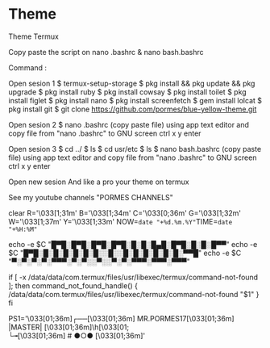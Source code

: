 # Theme
Theme Termux

Copy paste the script on nano .bashrc & nano bash.bashrc

Command :

Open sesion 1
$ termux-setup-storage
$ pkg install && pkg update && pkg upgrade
$ pkg install ruby
$ pkg install cowsay
$ pkg install toilet
$ pkg install figlet
$ pkg install nano
$ pkg install screenfetch
$ gem install lolcat
$ pkg install git
$ git clone https://github.com/pormes/blue-yellow-theme.git

Open sesion 2
$ nano .bashrc (copy paste file)
using app text editor and copy file from "nano .bashrc" to GNU screen
ctrl x y enter

Open sesion 3
$ cd ../
$ ls
$ cd usr/etc
$ ls
$ nano bash.bashrc (copy paste file)
using app text editor and copy file from "nano .bashrc" to GNU screen
ctrl x y enter

Open new sesion
And like a pro your theme on termux

See my youtube channels "PORMES CHANNELS"

clear
R='\033[1;31m'
B='\033[1;34m'
C='\033[0;36m'
G='\033[1;32m'
W='\033[1;37m'
Y='\033[1;33m'
NOW=`date "+%d.%m.%Y"`TIME=`date "+%H:%M"`

echo -e $C        "█▀█░█▀█░█▀█░█▀█░█░█░█▄█░█▀█░█░█░█▀▀"
echo -e $C        "█▀█░█░█░█░█░█░█░░█░░█░█░█░█░█░█░▀▀█"
echo -e $C        "▀░▀░▀░▀░▀▀▀░▀░▀░░▀░░▀░▀░▀▀▀░▀▀▀░▀▀▀"

if [ -x /data/data/com.termux/files/usr/libexec/termux/command-not-found ]; then
        command_not_found_handle() {
                /data/data/com.termux/files/usr/libexec/termux/command-not-found "$1"
        }
fi

PS1='\033[01;36m\]┌──\[\033[01;36m\] MR.PORMES17\[\033[01;36m\] |MASTER| \[\033[01;36m\]\h\[\033[01;                 
└╼\[\033[01;36m\] \# ●○● \[\033[01;36m\]'
